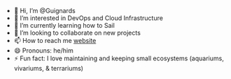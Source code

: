 - 👋 Hi, I’m @Guignards
- 👀 I’m interested in DevOps and Cloud Infrastructure
- 🌱 I’m currently learning how to Sail
- 💞️ I’m looking to collaborate on new projects
- 📫 How to reach me [website](https://shaneguignard.ca)
- 😄 Pronouns: he/him
- ⚡ Fun fact: I love maintaining and keeping small ecosystems (aquariums, vivariums, & terrariums) 

<!---
Guignards/Guignards is a ✨ special ✨ repository because its `README.md` (this file) appears on your GitHub profile.
You can click the Preview link to take a look at your changes.
--->

